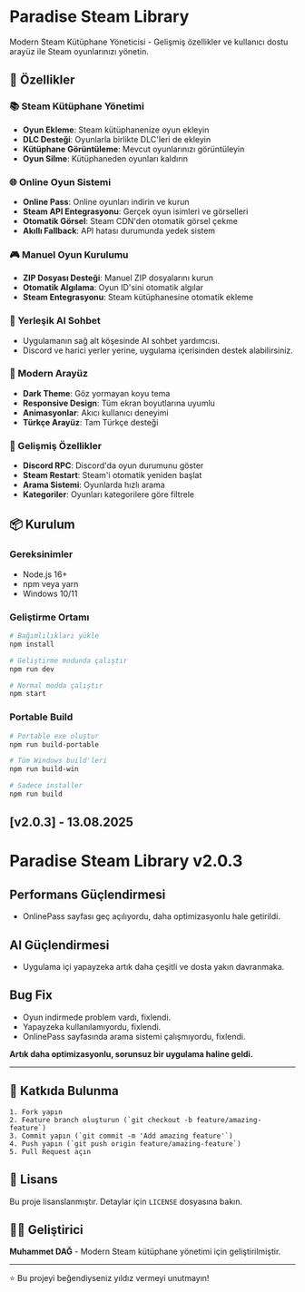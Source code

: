 # Paradise Steam Library

Modern Steam Kütüphane Yöneticisi - Gelişmiş özellikler ve kullanıcı dostu arayüz ile Steam oyunlarınızı yönetin.

## 🚀 Özellikler

### 📚 Steam Kütüphane Yönetimi
- **Oyun Ekleme**: Steam kütüphanenize oyun ekleyin
- **DLC Desteği**: Oyunlarla birlikte DLC'leri de ekleyin
- **Kütüphane Görüntüleme**: Mevcut oyunlarınızı görüntüleyin
- **Oyun Silme**: Kütüphaneden oyunları kaldırın

### 🌐 Online Oyun Sistemi
- **Online Pass**: Online oyunları indirin ve kurun
- **Steam API Entegrasyonu**: Gerçek oyun isimleri ve görselleri
- **Otomatik Görsel**: Steam CDN'den otomatik görsel çekme
- **Akıllı Fallback**: API hatası durumunda yedek sistem

### 🎮 Manuel Oyun Kurulumu
- **ZIP Dosyası Desteği**: Manuel ZIP dosyalarını kurun
- **Otomatik Algılama**: Oyun ID'sini otomatik algılar
- **Steam Entegrasyonu**: Steam kütüphanesine otomatik ekleme

### 🤖 Yerleşik AI Sohbet
- Uygulamanın sağ alt köşesinde AI sohbet yardımcısı.
- Discord ve harici yerler yerine, uygulama içerisinden destek alabilirsiniz.

### 🎨 Modern Arayüz
- **Dark Theme**: Göz yormayan koyu tema
- **Responsive Design**: Tüm ekran boyutlarına uyumlu
- **Animasyonlar**: Akıcı kullanıcı deneyimi
- **Türkçe Arayüz**: Tam Türkçe desteği

### 🔧 Gelişmiş Özellikler
- **Discord RPC**: Discord'da oyun durumunu göster
- **Steam Restart**: Steam'i otomatik yeniden başlat
- **Arama Sistemi**: Oyunlarda hızlı arama
- **Kategoriler**: Oyunları kategorilere göre filtrele

## 📦 Kurulum

### Gereksinimler
- Node.js 16+ 
- npm veya yarn
- Windows 10/11

### Geliştirme Ortamı
```bash
# Bağımlılıkları yükle
npm install

# Geliştirme modunda çalıştır
npm run dev

# Normal modda çalıştır
npm start
```

### Portable Build
```bash
# Portable exe oluştur
npm run build-portable

# Tüm Windows build'leri
npm run build-win

# Sadece installer
npm run build
```

## [v2.0.3] - 13.08.2025

# Paradise Steam Library v2.0.3

## Performans Güçlendirmesi
- OnlinePass sayfası geç açılıyordu, daha optimizasyonlu hale getirildi.

## AI Güçlendirmesi
- Uygulama içi yapayzeka artık daha çeşitli ve dosta yakın davranmaka.

## Bug Fix
- Oyun indirmede problem vardı, fixlendi.
- Yapayzeka kullanılamıyordu, fixlendi.
- OnlinePass sayfasında arama sistemi çalışmıyordu, fixlendi.

**Artık daha optimizasyonlu, sorunsuz bir uygulama haline geldi.**

---

## 🤝 Katkıda Bulunma

```
1. Fork yapın
2. Feature branch oluşturun (`git checkout -b feature/amazing-feature`)
3. Commit yapın (`git commit -m 'Add amazing feature'`)
4. Push yapın (`git push origin feature/amazing-feature`)
5. Pull Request açın
```

## 📄 Lisans

Bu proje lisanslanmıştır. Detaylar için `LICENSE` dosyasına bakın.

## 👨‍💻 Geliştirici

**Muhammet DAĞ** - Modern Steam kütüphane yönetimi için geliştirilmiştir.

---

⭐ Bu projeyi beğendiyseniz yıldız vermeyi unutmayın! 
